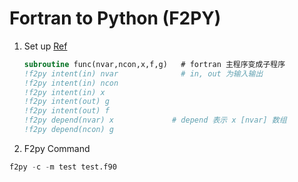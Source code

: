 # Fortran to Python (F2PY)
1. Set up [Ref](https://blog.finaltheory.me/research/Introduction-to-F2PY.html) 

   ```fortran
   subroutine func(nvar,ncon,x,f,g)   # fortran 主程序变成子程序
   !f2py intent(in) nvar              # in, out 为输入输出
   !f2py intent(in) ncon
   !f2py intent(in) x
   !f2py intent(out) g
   !f2py intent(out) f
   !f2py depend(nvar) x				# depend 表示 x [nvar] 数组
   !f2py depend(ncon) g
   ```

   

2. F2py Command
```python
f2py -c -m test test.f90			
```

